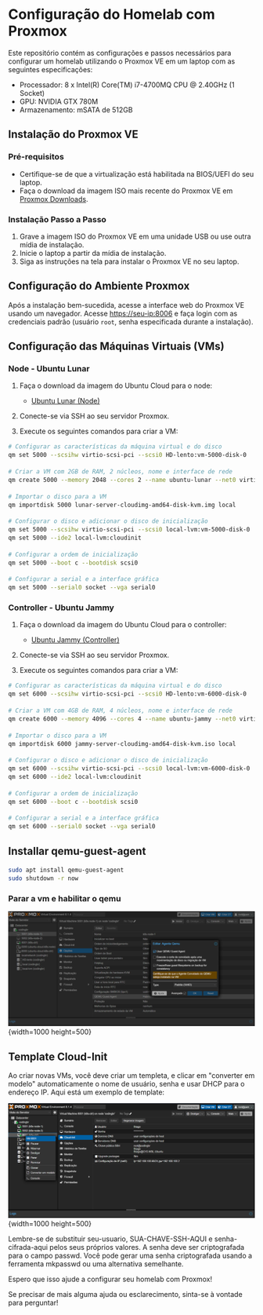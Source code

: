 # Configuração do Homelab com Proxmox

Este repositório contém as configurações e passos necessários para configurar um homelab utilizando o Proxmox VE em um laptop com as seguintes especificações:

- Processador: 8 x Intel(R) Core(TM) i7-4700MQ CPU @ 2.40GHz (1 Socket)
- GPU: NVIDIA GTX 780M
- Armazenamento: mSATA de 512GB

## Instalação do Proxmox VE

### Pré-requisitos

- Certifique-se de que a virtualização está habilitada na BIOS/UEFI do seu laptop.
- Faça o download da imagem ISO mais recente do Proxmox VE em [Proxmox Downloads](https://www.proxmox.com/proxmox-ve).

### Instalação Passo a Passo

1. Grave a imagem ISO do Proxmox VE em uma unidade USB ou use outra mídia de instalação.
2. Inicie o laptop a partir da mídia de instalação.
3. Siga as instruções na tela para instalar o Proxmox VE no seu laptop.

## Configuração do Ambiente Proxmox

Após a instalação bem-sucedida, acesse a interface web do Proxmox VE usando um navegador. Acesse [https://seu-ip:8006](https://seu-ip:8006) e faça login com as credenciais padrão (usuário `root`, senha especificada durante a instalação).

## Configuração das Máquinas Virtuais (VMs)

### Node - Ubuntu Lunar

1. Faça o download da imagem do Ubuntu Cloud para o node:
   - [Ubuntu Lunar (Node)](https://cloud-images.ubuntu.com/lunar/current/lunar-server-cloudimg-amd64-disk-kvm.img)

2. Conecte-se via SSH ao seu servidor Proxmox.

3. Execute os seguintes comandos para criar a VM:

```bash
# Configurar as características da máquina virtual e do disco
qm set 5000 --scsihw virtio-scsi-pci --scsi0 HD-lento:vm-5000-disk-0

# Criar a VM com 2GB de RAM, 2 núcleos, nome e interface de rede
qm create 5000 --memory 2048 --cores 2 --name ubuntu-lunar --net0 virtio,bridge=vmbr0

# Importar o disco para a VM
qm importdisk 5000 lunar-server-cloudimg-amd64-disk-kvm.img local

# Configurar o disco e adicionar o disco de inicialização
qm set 5000 --scsihw virtio-scsi-pci --scsi0 local-lvm:vm-5000-disk-0
qm set 5000 --ide2 local-lvm:cloudinit

# Configurar a ordem de inicialização
qm set 5000 --boot c --bootdisk scsi0

# Configurar a serial e a interface gráfica
qm set 5000 --serial0 socket --vga serial0
```
### Controller - Ubuntu Jammy

1. Faça o download da imagem do Ubuntu Cloud para o controller:
   - [Ubuntu Jammy (Controller)](https://cloud-images.ubuntu.com/jammy/current/jammy-server-cloudimg-amd64-disk-kvm.img)

2. Conecte-se via SSH ao seu servidor Proxmox.

3. Execute os seguintes comandos para criar a VM:

```bash
# Configurar as características da máquina virtual e do disco
qm set 6000 --scsihw virtio-scsi-pci --scsi0 HD-lento:vm-6000-disk-0

# Criar a VM com 4GB de RAM, 4 núcleos, nome e interface de rede
qm create 6000 --memory 4096 --cores 4 --name ubuntu-jammy --net0 virtio,bridge=vmbr0

# Importar o disco para a VM
qm importdisk 6000 jammy-server-cloudimg-amd64-disk-kvm.iso local

# Configurar o disco e adicionar o disco de inicialização
qm set 6000 --scsihw virtio-scsi-pci --scsi0 local-lvm:vm-6000-disk-0
qm set 6000 --ide2 local-lvm:cloudinit

# Configurar a ordem de inicialização
qm set 6000 --boot c --bootdisk scsi0

# Configurar a serial e a interface gráfica
qm set 6000 --serial0 socket --vga serial0
```

## Installar qemu-guest-agent 
```bash
sudo apt install qemu-guest-agent
sudo shutdown -r now
```
### Parar a vm e habilitar o qemu
![Minhas Imagem](img/qemu.png){width=1000 height=500}



## Template Cloud-Init
Ao criar novas VMs, você deve criar um templeta, e clicar em "converter em modelo" automaticamente o nome de usuário, senha e usar DHCP para o endereço IP. Aqui está um exemplo de template:


![Minhas Imagem](img/create-templet.png){width=1000 height=500}

Lembre-se de substituir seu-usuario, SUA-CHAVE-SSH-AQUI e senha-cifrada-aqui pelos seus próprios valores. A senha deve ser criptografada para o campo passwd. Você pode gerar uma senha criptografada usando a ferramenta mkpasswd ou uma alternativa semelhante.

Espero que isso ajude a configurar seu homelab com Proxmox!

Se precisar de mais alguma ajuda ou esclarecimento, sinta-se à vontade para perguntar!


